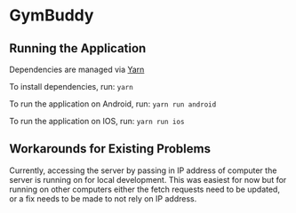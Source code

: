 # GymBuddy

## Running the Application

Dependencies are managed via [Yarn](https://yarnpkg.com/en/)

To install dependencies, run: `yarn`

To run the application on Android, run: `yarn run android`

To run the application on IOS, run: `yarn run ios`

## Workarounds for Existing Problems
Currently, accessing the server by passing in IP address of computer the server is running on for local development. This was easiest for now but for running on other computers either the fetch requests need to be updated, or a fix needs to be made to not rely on IP address.